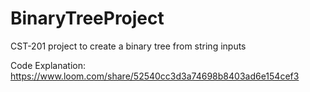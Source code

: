 # BinaryTreeProject
CST-201 project to create a binary tree from string inputs

Code Explanation: https://www.loom.com/share/52540cc3d3a74698b8403ad6e154cef3
